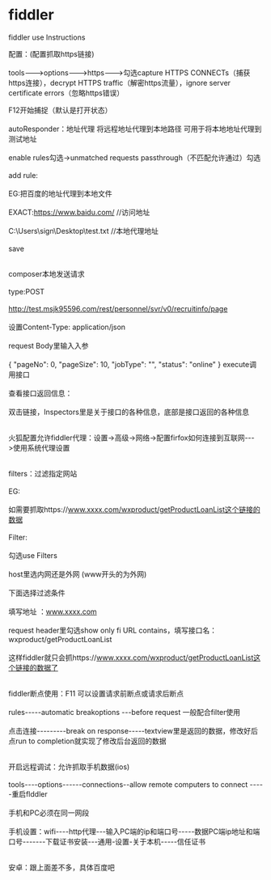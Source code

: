 # fiddler
fiddler use Instructions


配置：(配置抓取https链接)<br><br>
tools--->options--->https--->勾选capture HTTPS CONNECTs（捕获https连接），decrypt HTTPS traffic（解密https流量），ignore server certificate errors（忽略https错误）

F12开始捕捉（默认是打开状态）<br><br>
autoResponder：地址代理 将远程地址代理到本地路径  可用于将本地地址代理到测试地址<br><br>
enable rules勾选->unmatched requests passthrough（不匹配允许通过）勾选<br><br>
add rule:<br><br>
EG:把百度的地址代理到本地文件<br><br>
EXACT:https://www.baidu.com/  //访问地址<br><br>
C:\Users\sign\Desktop\test.txt   //本地代理地址<br><br>
save<br><br>

composer本地发送请求<br><br>
type:POST<br><br>
http://test.msjk95596.com/rest/personnel/svr/v0/recruitinfo/page<br><br>
设置Content-Type: application/json<br><br>
request Body里输入入参<br><br>
{
	"pageNo": 0, 
	"pageSize": 10,
	"jobType": "", 
	"status": "online"
}
execute调用接口<br><br>
查看接口返回信息：<br><br>
双击链接，Inspectors里是关于接口的各种信息，底部是接口返回的各种信息<br><br>

火狐配置允许fiddler代理：设置->高级->网络->配置firfox如何连接到互联网--->使用系统代理设置<br><br>

filters：过滤指定网站<br><br>
EG:<br><br>
如需要抓取https://www.xxxx.com/wxproduct/getProductLoanList这个链接的数据<br><br>
Filter:<br><br>
勾选use Filters<br><br>
host里选内网还是外网 (www开头的为外网)<br><br>
下面选择过滤条件<br><br>
填写地址 ：www.xxxx.com<br><br>
request header里勾选show only fi URL contains，填写接口名：wxproduct/getProductLoanList	<br><br>
这样fiddler就只会抓https://www.xxxx.com/wxproduct/getProductLoanList这个链接的数据了<br><br>


fiddler断点使用：F11 可以设置请求前断点或请求后断点 <br><br>
rules-----automatic breakoptions ---before request  一般配合filter使用<br><br>
点击连接---------break on response-----textview里是返回的数据，修改好后点run to completion就实现了修改后台返回的数据<br><br>

开启远程调试：允许抓取手机数据(ios)<br><br>
tools----options------connections--allow remote computers to connect -----重启flddler<br><br>
手机和PC必须在同一网段<br><br>
手机设置：wifi----http代理---输入PC端的ip和端口号-----数据PC端ip地址和端口号-------下载证书安装---通用-设置-关于本机-----信任证书<br><br>

安卓：跟上面差不多，具体百度吧<br><br>




